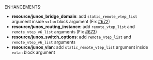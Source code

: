 <!-- markdownlint-disable-file MD013 MD041 -->
ENHANCEMENTS:

* **resource/junos_bridge_domain**:  add `static_remote_vtep_list` argument inside `vxlan` block argument (Fix [#672](https://github.com/jeremmfr/terraform-provider-junos/issues/672))
* **resource/junos_routing_instance**:  add `remote_vtep_list` and `remote_vtep_v6_list` arguments (Fix [#673](https://github.com/jeremmfr/terraform-provider-junos/issues/673))
* **resource/junos_switch_options**:  add `remote_vtep_list` and `remote_vtep_v6_list` arguments
* **resource/junos_vlan**:  add `static_remote_vtep_list` argument inside `vxlan` block argument
